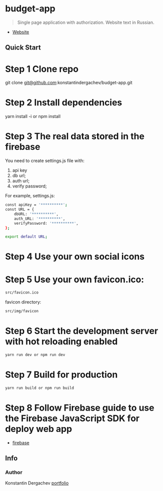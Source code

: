 # budget-app
> Single page application with authorization. Website text in Russian.

- [Website](https://outlayapp.firebaseapp.com/)

## Quick Start

# Step 1 Clone repo
git clone git@github.com:konstantindergachev/budget-app.git

# Step 2 Install dependencies
yarn install -i or npm install

# Step 3 The real data stored in the firebase
You need to create settings.js file with:
1) api key
2) db url;
3) auth url;
4) verify password;

For example, settings.js:
```bash
const apiKey = '**********';
const URL = {
    dbURL: '**********',
    auth_URL: '**********',
    verifyPassword: '**********',
};

export default URL;
```
# Step 4 Use your own social icons
# Step 5 Use your own favicon.ico:
```bash
src/favicon.ico
```
favicon directory:
```bash
src/img/favicon
```
# Step 6 Start the development server with hot reloading enabled
```bash
yarn run dev or npm run dev
```

# Step 7 Build for production
```bash
yarn run build or npm run build
```
# Step 8 Follow Firebase guide to use the Firebase JavaScript SDK for deploy web app
- [firebase](https://firebase.google.com/)


## Info
### Author
Konstantin Dergachev [portfolio](http://dergachevkonstantin.surge.sh/)
